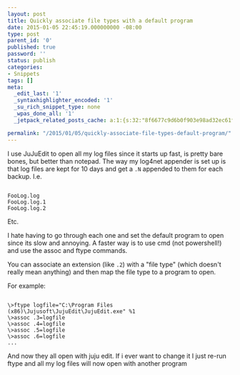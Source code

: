 ```yaml
---
layout: post
title: Quickly associate file types with a default program
date: 2015-01-05 22:45:19.000000000 -08:00
type: post
parent_id: '0'
published: true
password: ''
status: publish
categories:
- Snippets
tags: []
meta:
  _edit_last: '1'
  _syntaxhighlighter_encoded: '1'
  _su_rich_snippet_type: none
  _wpas_done_all: '1'
  _jetpack_related_posts_cache: a:1:{s:32:"8f6677c9d6b0f903e98ad32ec61f8deb";a:2:{s:7:"expires";i:1560873800;s:7:"payload";a:3:{i:0;a:1:{s:2:"id";i:4737;}i:1;a:1:{s:2:"id";i:3608;}i:2;a:1:{s:2:"id";i:2985;}}}}

permalink: "/2015/01/05/quickly-associate-file-types-default-program/"
---
```

I use JuJuEdit to open all my log files since it starts up fast, is pretty bare bones, but better than notepad. The way my log4net appender is set up is that log files are kept for 10 days and get a `.N` appended to them for each backup. I.e.

```
  
FooLog.log  
FooLog.log.1  
FooLog.log.2  

```

Etc.

I hate having to go through each one and set the default program to open since its slow and annoying. A faster way is to use cmd (not powershell!) and use the assoc and ftype commands.

You can associate an extension (like `.2`) with a "file type" (which doesn't really mean anything) and then map the file type to a program to open.

For example:

```
  
\>ftype logfile="C:\Program Files (x86)\Jujusoft\JujuEdit\JujuEdit.exe" %1  
\>assoc .3=logfile  
\>assoc .4=logfile  
\>assoc .5=logfile  
\>assoc .6=logfile  
...  

```

And now they all open with juju edit. If i ever want to change it I just re-run ftype and all my log files will now open with another program

